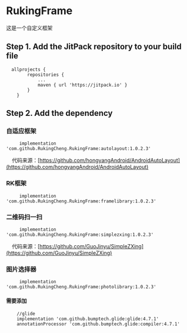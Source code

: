 # RukingFrame
这是一个自定义框架

## Step 1. Add the JitPack repository to your build file
	
```
  allprojects {
		repositories {
			...
			maven { url 'https://jitpack.io' }
		}
	}
```
  
## Step 2. Add the dependency
### 自适应框架
``` 
     implementation 'com.github.RukingCheng.RukingFrame:autolayout:1.0.2.3'
 ```
     代码来源：[https://github.com/hongyangAndroid/AndroidAutoLayout](https://github.com/hongyangAndroid/AndroidAutoLayout)
   
### RK框架
``` 
     implementation 'com.github.RukingCheng.RukingFrame:framelibrary:1.0.2.3'
```
  
### 二维码扫一扫
``` 
     implementation 'com.github.RukingCheng.RukingFrame:simplezxing:1.0.2.3'
```
     代码来源：[https://github.com/GuoJinyu/SimpleZXing](https://github.com/GuoJinyu/SimpleZXing)

### 图片选择器
```
     implementation 'com.github.RukingCheng.RukingFrame:photolibrary:1.0.2.3'
```
#### 需要添加
```
    //glide
    implementation 'com.github.bumptech.glide:glide:4.7.1'
    annotationProcessor 'com.github.bumptech.glide:compiler:4.7.1'
```


      
